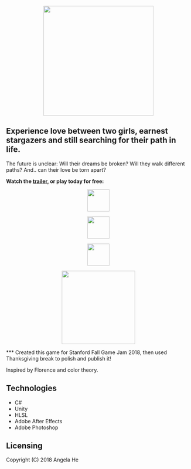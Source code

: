   <p align="center"><img height = "300" src = "https://img.itch.zone/aW1nLzE2NTM4MDAuZ2lm/original/XJ2zeo.gif" >
    </p>

## Experience love between two girls, earnest stargazers and still searching for their path in life. 

The future is unclear: Will their dreams be broken? Will they walk different paths? And.. can their love be torn apart?

**Watch the [trailer](https://youtu.be/KuB1i-hHk8w), or play today for free:**


<a href="https://zephyo.itch.io/theres-this-girl" target="_blank">
  <p align="center"><img src="https://itch.io/press-kit/assets/badges/badge_color.png" 
height="60" /></p></a>
<a href="https://play.google.com/store/apps/details?id=com.AngelaHe.TheresThisGirl" target="_blank">
  <p align="center">
    <img src="https://upload.wikimedia.org/wikipedia/commons/thumb/c/cd/Get_it_on_Google_play.svg/1000px-Get_it_on_Google_play.svg.png" 
height = "60" /></p></a>
  <a href="https://itunes.apple.com/us/app/theres-this-girl/id1444002032" target="_blank">
  <p align="center"><img src="https://devimages-cdn.apple.com/app-store/marketing/guidelines/images/badge-download-on-the-app-store.svg" 
height="60" /></p></a>

<p align="center"><img src="
https://img.itch.zone/aW1nLzE2NTQwNDYucG5n/original/ip9Ih1.png
" 
height="200" /></p>
***
Created this game for Stanford Fall Game Jam 2018, then used Thanksgiving break to polish and publish it!


Inspired by Florence and color theory.


Technologies
------
* C#
* Unity
* HLSL
* Adobe After Effects
* Adobe Photoshop

Licensing
------
Copyright (C) 2018 Angela He
